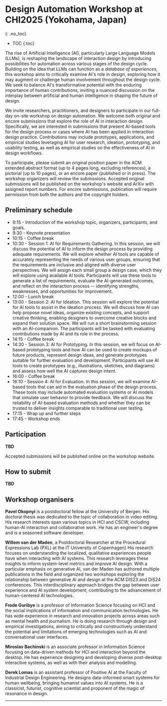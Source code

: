 # Design Automation Workshop at CHI2025 (Yokohama, Japan)
{: .no_toc}

* TOC
{:toc}


The rise of Artificial Intelligence (AI), particularly Large Language Models (LLMs), is reshaping the landscape of interaction design by introducing possibilities for automation across various stages of the design cycle. Building on the idea that LLMs can function as a *database of experiences*, this workshop aims to critically examine AI's role in design, exploring how it may augment or challenge human involvement throughout the design cycle. We seek to balance AI's transformative potential with the enduring importance of human contributions, inviting a nuanced discussion on the interplay between artificial and human intelligence in shaping the future of design.

We invite researchers, practitioners, and designers to participate in our full-day on-site workshop on design automation. We welcome both original and encore submissions that explore the role of AI in interaction design. Specifically, we are interested in submissions that present AI-based tools for the design process or cases where AI has been applied in interaction design practice. Contributions may include prototypes, applications, and empirical studies leveraging AI for user research, ideation, prototyping, and usability testing, as well as empirical studies on the effectiveness of AI in design workflows.

To participate, please submit an original position paper in the ACM extended abstract format (up to 4 pages long, excluding references), a pictorial (up to 10 pages), or an encore paper (published or in press). The workshop organizers will review the submissions. Accepted original submissions will be published on the workshop's website and ArXiv with assigned report numbers. For encore submissions, publication will require permission from both the authors and the copyright holders.


## Preliminary schedule

- 9:15 - Introduction of the workshop topic, organizers, participants, and goals.
- 9:30 - Keynote presentation
- 10:15 - Coffee break
- 10:30 - Session 1: AI for Requirements Gathering. In this session, we will discuss the potential of AI to inform the design process by providing adequate requirements. We will explore whether AI tools are capable of accurately representing the needs of various user groups, ensuring that the requirements are inclusive and aligned with diverse user perspectives. We will assign each small group a design case, which they will explore using available AI tools. Participants will use these tools to generate a list of requirements, evaluate the AI-generated outcomes, and reflect on the interaction process -- identifying strengths, weaknesses, and opportunities for improvement.
- 12:00 - Lunch break
- 13:00 - Session 2: AI for Ideation. This session will explore the potential for AI tools to assist in the ideation process. We will discuss how AI can help propose novel ideas, organize existing concepts, and support creative thinking, enabling designers to overcome creative blocks and expand their solution space. We will run a short brainstorming session with an AI-companion. The participants will be tasked with evaluating contributions made by AI and its role in the process.
- 14:15 - Coffee break
- 14:30 - Session 3: AI for Prototyping. In this session, we will focus on AI-based prototyping tools and how AI can be used to create mockups of future products, represent design ideas, and generate prototypes suitable for further evaluation and development. Participants will use AI tools to create prototypes (e.g., illustrations, sketches, and diagrams) and assess how well the AI captures design intent.
- 16:00 - Coffee break
- 16:10 - Session 4: AI for Evaluation. In this session, we will examine AI-based tools that can aid in the evaluation phase of the design process. These tools may include automated evaluation systems or AI models that simulate user behavior to provide feedback. We will discuss the reliability of AI-based evaluation methods and whether they can be trusted to deliver insights comparable to traditional user testing.
- 17:15 - Wrap up and further steps
- 17:45 - Workshop ends

## Participation

**TBD**

Accepted submissions will be published online on the workshop website.

## How to submit

**TBD**


## Workshop organisers

**Pavel Okopnyi** is a postdoctoral fellow at the University of Bergen. His doctoral thesis was dedicated to the topic of collaboration in video editing. His research interests span various topics in HCI and CSCW, including human-AI interaction and collaborative work. He has an engineer's degree and is a seasoned software developer. 

**Willem van der Maden**, a Postdoctoral Researcher at the Procedural Expressions Lab (PXL) at the IT University of Copenhagen} His research focuses on understanding the localized, qualitative experiences people have when interacting with AI systems. This research leverages these insights to inform system-level metrics and improve AI design. With a particular emphasis on generative AI, van der Maden has authored multiple publications in the field and organized two workshops exploring the relationship between generative AI and design at the ACM DIS23 and DIS24 conferences. This interdisciplinary approach bridges the gap between user experience and AI system development, contributing to the advancement of human-centered AI technologies.

**Frode Guribye** is a professor of Information Science focusing on HCI and the social implications of information and communication technologies. He has wide experience in research and innovation projects across areas such as mental health and journalism. He is doing research through design and empirical investigations, aiming to critically and constructively understand the potential and limitations of emerging technologies such as AI and conversational user interfaces.

**Miroslav Bachinski** is an associate professor in Information Science focusing on data-driven methods for HCI and interaction beyond the desktop. He has experience designing and developing diverse post-desktop interactive systems, as well as with their analysis and modelling. 

**Derek Lomas** is an assistant professor of Positive AI at the Faculty of Industrial Design Engineering. He designs data-informed smart systems for human wellbeing, bringing humanist values into AI systems. He is a classicist, futurist, cognitive scientist and proponent of the magic of resonance in design.
****
